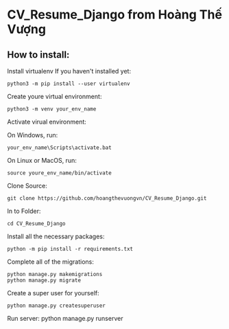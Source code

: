 # CV_Resume_Django from Hoàng Thế Vượng

How to install:
------

Install virtualenv If you haven't installed yet:

```
python3 -m pip install --user virtualenv
```

Create youre virtual environment:

```
python3 -m venv your_env_name
```
Activate virual environment:

On Windows, run:
```
your_env_name\Scripts\activate.bat
```
On Linux or MacOS, run:
```
source youre_env_name/bin/activate
```

Clone Source:
```
git clone https://github.com/hoangthevuongvn/CV_Resume_Django.git
```
In to Folder:
```
cd CV_Resume_Django
```
Install all the necessary packages:
```
python -m pip install -r requirements.txt
```
Complete all of the migrations:
```
python manage.py makemigrations
python manage.py migrate
```
Create a super user for yourself:
```
python manage.py createsuperuser
```

Run server:
python manage.py runserver










